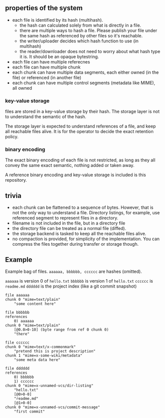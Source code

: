 ## properties of the system

- each file is identified by its hash (multihash).
    - the hash can calculated solely from what is directly in a file.
    - there are multiple ways to hash a file. Please publish your file under the same hash as referenced by other files so it's reachable.
    - the writer/uploader decides which hash function to use (in multihash)
    - the reader/downloader does not need to worry about what hash type it is. It should be an opaque bytestring.
- each file can have multiple referecnes
- each file can have multiple chunk
- each chunk can have multiple data segments, each either owned (in the file) or referenced (in another file)
- each chunk can have multiple control segments (metadata like MIME), all owned

### key-value storage

files are stored in a key-value storage by their hash. The storage layer is not to understand the semantic of the hash.

The storage layer is expected to understand references of a file, and keep all reachable files alive. It is for the operator to decide the exact retention policy.

### binary encoding

The exact binary encoding of each file is not restricted, as long as they all convey the same exact semantic, nothing added or taken away.

A reference binary encoding and key-value storage is included is this repository.

## trivia

- each chunk can be flattened to a sequence of bytes. However, that is not the only way to understand a file. Directory listings, for example, use referenced segment to represent files in a directory.
- filename is not included in the file, but in a directory file
- the directory file can be treated as a normal file (diffed).
- the storage backend is tasked to keep all the reachable files alive.
- no compaction is provided, for simplicity of the implementation. You can compress the files together during transfer or storage though.

## Example

Example bag of files. `aaaaaa, bbbbbb, cccccc` are hashes (omitted).

`aaaaaa` is version 0 of `hello.txt`
`bbbbbb` is version 1 of `hello.txt`
`cccccc` is `readme.md`
`dddddd` is the project index (like a git commit snapshot)

```
file aaaaaa
chunk 0 "mime=text/plain"
    "some content here"

file bbbbbb
references
    0) aaaaaa
chunk 0 "mime=text/plain"
    [@0.0>0-10] (byte range from ref 0 chunk 0)
    "there"

file cccccc
chunk 0 "mime=text/x-commonmark"
    "pretend this is project description"
chunk 1 "mime=x-some-wiki/metadata"
    "some meta data here"

file dddddd
references
    0) bbbbbb
    1) cccccc
chunk 0 "mime=x-unnamed-vcs/dir-listing"
    "hello.txt"
    [@0>0-0]
    "readme.md"
    [@1>0-0]
chunk 0 "mime=x-unnamed-vcs/commit-message"
    "first commit"
```
